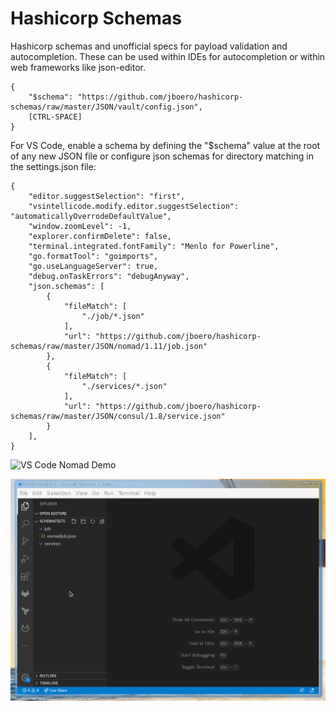 # Hashicorp Schemas
Hashicorp schemas and unofficial specs for payload validation and autocompletion.  These can be used within IDEs for autocompletion or within web frameworks like json-editor.

```
{
    "$schema": "https://github.com/jboero/hashicorp-schemas/raw/master/JSON/vault/config.json",
    [CTRL-SPACE]
}
```

For VS Code, enable a schema by defining the "$schema" value at the root of any new JSON file or configure json schemas for directory matching in the settings.json file:
```
{
    "editor.suggestSelection": "first",
    "vsintellicode.modify.editor.suggestSelection": "automaticallyOverrodeDefaultValue",
    "window.zoomLevel": -1,
    "explorer.confirmDelete": false,
    "terminal.integrated.fontFamily": "Menlo for Powerline",
    "go.formatTool": "goimports",
    "go.useLanguageServer": true,
    "debug.onTaskErrors": "debugAnyway",
    "json.schemas": [
        {
            "fileMatch": [
                "./job/*.json"
            ],
            "url": "https://github.com/jboero/hashicorp-schemas/raw/master/JSON/nomad/1.11/job.json"
        },
        {
            "fileMatch": [
                "./services/*.json"
            ],
            "url": "https://github.com/jboero/hashicorp-schemas/raw/master/JSON/consul/1.8/service.json"
        }
    ],
}
```
![VS Code Nomad Demo](content/vscode.gif)

![VS Code Consul Demo](content/consul-schema.gif)
